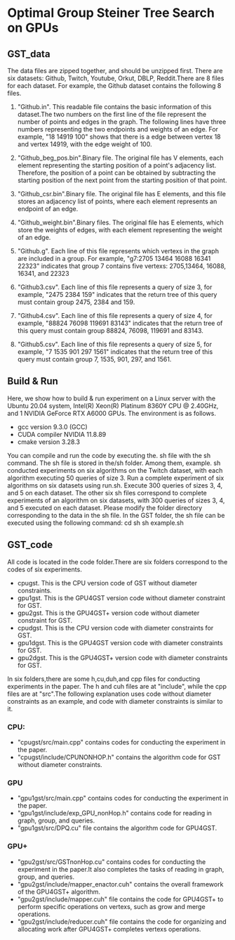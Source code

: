 # Optimal Group Steiner Tree Search on GPUs

## GST_data
The data files are zipped together, and should be unzipped first. There are six datasets: Github, Twitch, Youtube, Orkut, DBLP, Reddit.There are 8 files for each dataset. For example, the Github dataset contains the following 8 files. 
1. "Github.in". This readable file contains the basic information of this dataset.The two numbers on the first line of the file represent the number of points and edges in the graph. The following lines have three numbers representing the two endpoints and weights of an edge. For example, "18 14919 100" shows that there is a edge between vertex 18 and vertex 14919, with the edge weight of 100.

2. "Github_beg_pos.bin".Binary file. The original file has V elements, each element representing the starting position of a point's adjacency list. Therefore, the position of a point can be obtained by subtracting the starting position of the next point from the starting position of that point.

3. "Github_csr.bin".Binary file. The original file has E elements, and this file stores an adjacency list of points, where each element represents an endpoint of an edge.

4. "Github_weight.bin".Binary files. The original file has E elements, which store the weights of edges, with each element representing the weight of an edge.

5. "Github.g". Each line of this file represents which vertexs in the graph are included in a group. For example, "g7:2705 13464 16088 16341 22323" indicates that group 7 contains five vertexs: 2705,13464, 16088, 16341, and 22323

6. "Github3.csv". Each line of this file represents a query of size 3, for example, "2475 2384 159" indicates that the return tree of this query must contain  group 2475, 2384 and 159.

7. "Github4.csv". Each line of this file represents a query of size 4, for example, "88824 76098 119691 83143" indicates that the return tree of this query must contain  group 88824, 76098, 119691 and 83143.

8. "Github5.csv". Each line of this file represents a query of size 5, for example, "7 1535 901 297 1561" indicates that the return tree of this query must contain  group 7, 1535, 901, 297, and 1561.
## Build & Run
Here, we show how to build & run experiment on a Linux server with the Ubuntu 20.04 system, Intel(R) Xeon(R) Platinum 8360Y CPU @ 2.40GHz, and 1 NVIDIA GeForce RTX A6000 GPUs. The environment is as follows.
- gcc version 9.3.0 (GCC)
- CUDA compiler NVIDIA 11.8.89
- cmake version 3.28.3

You can compile and run the code by executing the. sh file with the sh command. The sh file is stored in the/sh folder. Among them, example. sh conducted experiments on six algorithms on the Twitch dataset, with each algorithm executing 50 queries of size 3. Run a complete experiment of six algorithms on six datasets using run.sh. Execute 300 queries of sizes 3, 4, and 5 on each dataset. The other six sh files correspond to complete experiments of an algorithm on six datasets, with 300 queries of sizes 3, 4, and 5 executed on each dataset.
Please modify the folder directory corresponding to the data in the sh file.
In the GST folder, the sh file can be executed using the following command:
cd sh
sh example.sh


## GST_code
All code is located in the code folder.There are six folders correspond to the codes of six experiments.
- cpugst. This is the CPU version code of GST without diameter constraints.
- gpu1gst. This is the GPU4GST version code without diameter constraint for GST.
- gpu2gst. This is the GPU4GST+ version code without diameter constraint for GST.
- cpudgst. This is the CPU version code with diameter constraints for GST.
- gpu1dgst. This is the GPU4GST version code with diameter constraints for GST.
- gpu2dgst. This is the GPU4GST+ version code with diameter constraints for GST.

In six folders,there are some h,cu,duh,and cpp files for conducting experiments in the paper. The h and cuh files are at "include", while the cpp files are at "src".The following explanation uses code without diameter constraints as an example, and code with diameter constraints is similar to it.


### CPU:
- "cpugst/src/main.cpp" contains codes for conducting the experiment in the paper. 
- "cpugst/include/CPUNONHOP.h" contains the algorithm code for GST without diameter constraints.


### GPU
- "gpu1gst/src/main.cpp" contains codes for conducting the experiment in the paper. 
- "gpu1gst/include/exp_GPU_nonHop.h" contains code for reading in graph, group, and queries.
- "gpu1gst/src/DPQ.cu" file contains the algorithm code for GPU4GST.


### GPU+
- "gpu2gst/src/GSTnonHop.cu" contains codes for conducting the experiment in the paper.It also completes the tasks of reading in graph, group, and queries.
- "gpu2gst/include/mapper_enactor.cuh" contains the overall framework of the GPU4GST+ algorithm.
- "gpu2gst/include/mapper.cuh" file contains the code for GPU4GST+ to perform specific operations on vertexs, such as grow and merge operations.
- "gpu2gst/include/reducer.cuh" file  contains the code for organizing and allocating work after GPU4GST+ completes vertexs operations.

